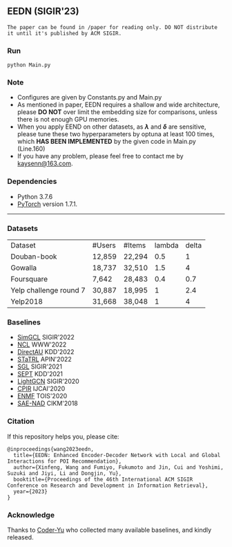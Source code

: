 ## EEDN (SIGIR'23) 
	The paper can be found in /paper for reading only. DO NOT distribute it until it's published by ACM SIGIR.

### Run
	python Main.py

### Note
* Configures are given by Constants.py and Main.py
* As mentioned in paper, EEDN requires a shallow and wide architecture, please **DO NOT** over limit the embedding size for comparisons, unless there is not enough GPU memories.
* When you apply EEND on other datasets, as **$\lambda$** and **$\delta$** are sensitive, please tune these two hyperparameters by optuna at least 100 times, which **HAS BEEN IMPLEMENTED** by the given code in Main.py (Line.160)
* If you have any problem, please feel free to contact me by kaysenn@163.com.

### Dependencies
* Python 3.7.6
* [PyTorch](https://pytorch.org/) version 1.7.1.
___

### Datasets
<table>
	<tr> <td> Dataset</td> <td> #Users</td> <td> #Items</td> <td> lambda</td> <td> delta </td> </tr>
	<tr> <td> Douban-book</td> <td> 12,859</td> <td> 22,294</td> <td> 0.5</td> <td> 1 </td> </tr>
	<tr> <td> Gowalla</td> <td> 18,737</td> <td> 32,510</td> <td> 1.5 </td> <td> 4 </td> </tr>
	<tr> <td> Foursquare</td> <td> 7,642</td> <td> 28,483</td> <td> 0.4</td> <td> 0.7 </td></tr>
	<tr> <td> Yelp challenge round 7</td> <td> 30,887</td> <td> 18,995</td> <td> 1</td> <td> 2.4 </td></tr>
	<tr> <td> Yelp2018</td> <td> 31,668</td> <td> 38,048</td> <td> 1</td> <td> 4 </td></tr>
</table>


### Baselines
* [SimGCL](https://github.com/Coder-Yu/QRec) SIGIR'2022
* [NCL](https://github.com/RUCAIBox/NCL) WWW'2022
* [DirectAU](https://github.com/THUwangcy/DirectAU) KDD'2022
* [STaTRL](https://github.com/WangXFng/STaTRL) APIN'2022
* [SGL](https://github.com/wujcan/SGL-TensorFlow) SIGIR'2021
* [SEPT](https://github.com/Coder-Yu/QRec) KDD'2021
* [LightGCN](https://github.com/gusye1234/LightGCN-PyTorch) SIGIR'2020
* [CPIR](https://repository.kaust.edu.sa/bitstream/handle/10754/667564/Conference%20Paperfile1.pdf?sequence=1) IJCAI'2020
* [ENMF](https://github.com/chenchongthu/ENMF) TOIS'2020
* [SAE-NAD](https://github.com/allenjack/SAE-NAD) CIKM'2018

### Citation
If this repository helps you, please cite:

	@inproceedings{wang2023eedn,
	  title={EEDN: Enhanced Encoder-Decoder Network with Local and Global Interactions for POI Recommendation},
	  author={Xinfeng, Wang and Fumiyo, Fukumoto and Jin, Cui and Yoshimi, Suzuki and Jiyi, Li and Dongjin, Yu},
	  booktitle={Proceedings of the 46th International ACM SIGIR Conference on Research and Development in Information Retrieval},
	  year={2023}
	}

### Acknowledge
Thanks to [Coder-Yu](https://github.com/Coder-Yu/SELFRec) who collected many available baselines, and kindly released.
